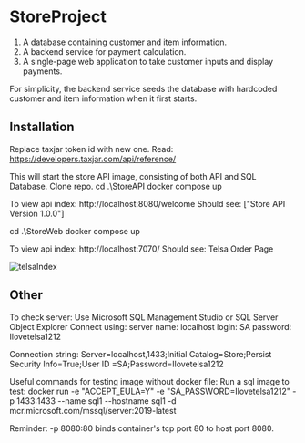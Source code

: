 # StoreProject

1. A database containing customer and item information.
2. A backend service for payment calculation.
3. A single-page web application to take customer inputs and display payments.

For simplicity, the backend service seeds the database with hardcoded customer and item information when it first starts.

## Installation

Replace taxjar token id with new one. Read: https://developers.taxjar.com/api/reference/

This will start the store API image, consisting of both API and SQL Database.
Clone repo.
cd .\StoreAPI
docker compose up

To view api index: http://localhost:8080/welcome
Should see: ["Store API Version 1.0.0"]

cd .\StoreWeb
docker compose up

To view api index: http://localhost:7070/
Should see: Telsa Order Page

![telsaIndex](https://user-images.githubusercontent.com/6993716/165230296-0f7b87fe-2a66-4770-be98-04714c35c8f1.PNG)

## Other

To check server:
Use Microsoft SQL Management Studio or SQL Server Object Explorer
Connect using: 
server name: localhost 
login: SA
password: Ilovetelsa1212

Connection string:
Server=localhost,1433;Initial Catalog=Store;Persist Security Info=True;User ID =SA;Password=Ilovetelsa1212

Useful commands for testing image without docker file:
Run a sql image to test:
docker run -e "ACCEPT_EULA=Y" -e "SA_PASSWORD=Ilovetelsa1212" -p 1433:1433 --name sql1 --hostname sql1 -d mcr.microsoft.com/mssql/server:2019-latest

Reminder:
-p 8080:80 binds container's tcp port 80 to host port 8080.



